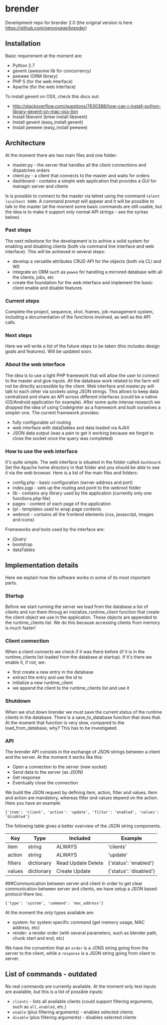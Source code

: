 brender
=======

Development repo for brender 2.0 (the original version is here https://github.com/oenvoyage/brender)

## Installation
Basic requirement at the moment are:

* Python 2.7
* gevent (awesome lib for concurrency)
* peewee (ORM library)
* PHP 5 (for the web interface)
* Apache (for the web interface)

To install gevent on OSX, check this docs out:

* http://stackoverflow.com/questions/7630388/how-can-i-install-python-library-gevent-on-mac-osx-lion
* Install libevent (brew install libevent)
* Install gevent (easy_install gevent)
* Install peewee (easy_install peewee)

## Architecture
At the moment there are two main files and one folder:

* master.py - the server that handles all the client connections and dispatches orders
* client.py - a client that connects to the master and waits for orders
* dashboard - contains a simple web application that provides a GUI for managin server and clients

Is is possible to connect to the master via telnet using the command `telent localhost 6000`.
A command prompt will appear and it will be possible to talk to the master (at the moment some basic commands are still usable, but the idea is to make it support only normal API strings - see the syntax below).

### Past steps
The next milestone for the development is to achive a solid system for enabling and disabling clients (both via command line interface and web interface). This will be achieved in several steps:

* develop a versatile attributes CRUD API for the objects (both via CLI and WI)
* integrate an ORM such as `pewee` for handling a mirrored database with all the clients, jobs, etc
* create the foundation for the web interface and implement the basic client enable and disable features

### Current steps
Complete the project, sequence, shot, frames, job management system, including a documentation of the functions involved, as well as the API calls.

### Next steps
Here we will write a list of the future steps to be taken (this includes design goals and features). Will be updated soon.


### About the web interface
The idea is to use a light PHP framework that will allow the user to connect to the master and give inputs. All the database work related to the farm will not be directly accessible by the client. Web interface and master.py will talk to each other via sockets using JSON strings.
This allows to keep data centralized and share an API across different interfaces (could be a native iOS/Android application for example).
After some quite intense research we dropped the idea of using CodeIgniter as a framweork and built ourselves a simpler one. The current framework provides:

* fully configurable url routing
* web interface with dataDables and data loaded via AJAX
* JSON data output (was a pain to get it working because we forgot to close the socket once the query was completed)

### How to use the web interface
It's quite simple. The web interface is situated in the folder called `dashboard`. Set the Apache home directory in that folder and you should be able to see it via the web browser. Here is a list of the main files and folders:

* config.php - basic configuration (server address and port)
* index.pgp - sets up the routing and point to the webroot folder
* lib - contains any library used by the application (currently only one functions.php file)
* pages - content of each page of the application
* tpl - templates used to wrap page contents
* webroot - contains all the frontend elements (css, javascript, images and icons)


Frameworks and tools used by the interface are:

* jQuery
* bootstrap
* dataTables 

## Implementation details
Here we explain how the software works in some of its most important parts.

### Startup
Before we start running the server we load from the database a list of clients and run them throug an inizialize_runtime_client function that create the client object we use in the application. These objects are appended to the runtime_clients list. We do this because accessing clients from memory is much faster!

### Client connection
When a client connects we check if it was there before (if it is in the runtime_clients list loaded from the database at startup). If it's there we enable it, if not, we: 

* first create a new entry in the database
* extract the entry and use the id to
* initialize a new runtime_client
* we append the client to the runtime_clients list and use it

### Shutdown
When we shut down brender we must save the current status of the runtime clients in the database. There is a save_to_database function that does that. At the moment that function is very slow, compared to the load_from_database, why? This has to be investigated.

### API
The brender API consists in the exchange of JSON strings between a client and the server. At the moment it works like this:

* Open a connection to the server (new socket)
* Send data to the server (as JSON)
* Get response
* Eventually close the connection

We build the JSON request by defining item, action, filter and values. Item and action are mandatory, whereas filter and values depend on the action. Here you have an example:

`{'item': 'client', 'action': 'update', 'filter': 'enabled', 'values': 'disabled'}`

The following table gives a better overview of the JSON string components.

<table>
    <thead>
   		<tr>
        	<th>Key</th>
        	<th>Type</th>
        	<th>Included</th>
        	<th>Example</th>
        </tr>
    </thead>
    <tbody>
    	<tr>
    		<td>item</td>
    		<td>string</td>
    		<td>ALWAYS</td>
    		<td>'clients'</td>
    	</tr>
    	<tr>
    		<td>action</td>
    		<td>string</td>
    		<td>ALWAYS</td>
    		<td>'update'</td>
    	</tr>
    	<tr>
    		<td>filters</td>
    		<td>dictionary</td>
    		<td>Read Update Delete</td>
    		<td>{'status': 'enabled'}</td>
    	</tr>
    	<tr>
    		<td>values</td>
    		<td>dictionary</td>
    		<td>Create Update</td>
    		<td>{'status': 'disabled'}</td>
    	</tr>
    </tbody>
</table>

###Communication between server and client
In order to get clear communication between server and clients, we have setup a JSON based protocol there too.

`{'type': 'system', 'command': 'mac_address'}`

At the moment the only types available are:

* system: for system specific command (get memory usage, MAC address, etc)
* render: a render order (with several parameters, such as blender path, chunk start and end, etc)


We have the convention that an `order` is a JONS string going from the server to the client, while a `response` is a JSON string going from client to server.


## List of commands - outdated
No real commands are currently available. At the moment only test inputs are available, but this is a list of possible inputs:

* `clients` - lists all available clients (could support filtering arguments, such as `all`, `enabled`, etc.)
* `enable` (plus filtering arguments) - enables selected clients
* `disable` (plus filtering arguments) - disables selected clients
